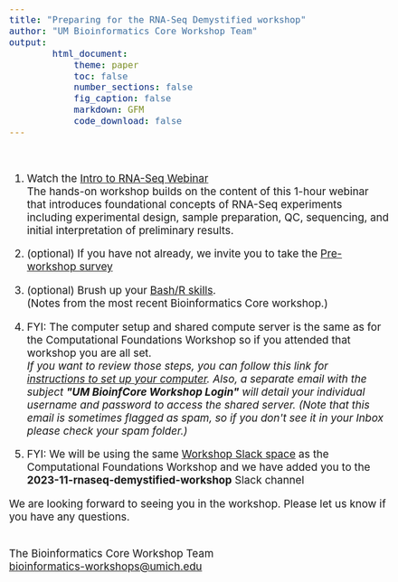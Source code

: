 ```yaml
---
title: "Preparing for the RNA-Seq Demystified workshop"
author: "UM Bioinformatics Core Workshop Team"
output:
        html_document:
            theme: paper
            toc: false
            number_sections: false
            fig_caption: false
            markdown: GFM
            code_download: false
---
```

<style type="text/css">
body{ /* Normal  */
      font-size: 14pt;
  }
</style>

<br/>

1. Watch the <a href="https://forms.gle/zZvHz22oGNEVJ1r39" target="_blank">Intro to RNA-Seq Webinar<a/><br/>
The hands-on workshop builds on the content of this 1-hour webinar that introduces foundational concepts of RNA-Seq experiments including experimental design, sample preparation, QC, sequencing, and initial interpretation of preliminary results.

2. (optional) If you have not already, we invite you to take the <a href="" target="_blank">Pre-workshop survey</a><br/>

3. (optional) Brush up your <a href="https://umich-brcf-bioinf.github.io/workshop-computational-foundations/2023-11-01/html/" target="_blank">Bash/R skills</a>.<br/>
(Notes from the most recent Bioinformatics Core workshop.)

4. FYI: The computer setup and shared compute server is the same as for the Computational Foundations Workshop so if you attended that workshop you are all set.<br/>_If you want to review those steps, you can follow this link for <a href="setup_instructions.html" target="_blank">instructions to set up your computer</a>. Also, a separate email with the subject **"UM BioinfCore Workshop Login"** will detail your individual username and password to access the shared server. (Note that this email is sometimes flagged as spam, so if you don't see it in your Inbox please check your spam folder.)_

5. FYI: We will be using the same <a href="https://umbioinfcoreworkshops.slack.com" target="_blank">Workshop Slack space</a> as the Computational Foundations Workshop and we have added you to the **2023-11-rnaseq-demystified-workshop** Slack channel<br/>


We are looking forward to seeing you in the workshop. Please let us know if you have any questions.<br/><br/>

The Bioinformatics Core Workshop Team<br/>
[bioinformatics-workshops@umich.edu](mailto:bioinformatics-workshops@umich.edu)

